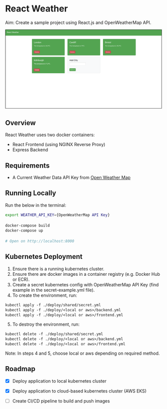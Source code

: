 # React Weather

Aim: Create a sample project using React.js and OpenWeatherMap API.

[![](./docs/MainPage.png)](#)

## Overview

React Weather uses two docker containers:

- React Frontend (using NGINX Reverse Proxy)
- Express Backend

## Requirements

- A Current Weather Data API Key from [Open Weather Map](https://openweathermap.org/)

## Running Locally

Run the below in the terminal:

```bash
export WEATHER_API_KEY={OpenWeatherMap API Key}

docker-compose build
docker-compose up

# Open on http://localhost:8000
```

## Kubernetes Deployment

1. Ensure there is a running kubernetes cluster.
2. Ensure there are docker images in a container registry (e.g. Docker Hub or ECR).
3. Create a secret kubernetes config with OpenWeatherMap API Key (find example in the secret-example.yml file).
4. To create the environment, run:

```
kubectl apply -f ./deploy/shared/secret.yml
kubectl apply -f ./deploy/<local or aws>/backend.yml
kubectl apply -f ./deploy/<local or aws>/frontend.yml
```

5. To destroy the environment, run:

```
kubectl delete -f ./deploy/shared/secret.yml
kubectl delete -f ./deploy/<local or aws>/backend.yml
kubectl delete -f ./deploy/<local or aws>/frontend.yml
```

Note: In steps 4 and 5, choose local or aws depending on required method.

## Roadmap
- [x] Deploy application to local kubernetes cluster
- [x] Deploy application to cloud-based kubernetes cluster (AWS EKS)
- [ ] Create CI/CD pipeline to build and push images

